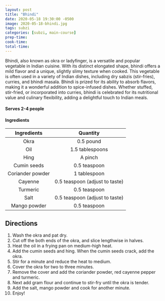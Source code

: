 ```yaml
---
layout: post
title: "Bhindi"
date: 2020-05-18 19:30:00 -0500
image: 2020-05-18-bhindi.jpg
tags: subzi
categories: [subzi, main-course]
prep-time:
cook-time:
total-time:
---
```


Bhindi, also known as okra or ladyfinger, is a versatile and popular vegetable in Indian cuisine. With its distinct elongated shape, bhindi offers a mild flavor and a unique, slightly slimy texture when cooked. This vegetable is often used in a variety of Indian dishes, including dry sabzis (stir-fries), curries, and bhindi masala. Bhindi is prized for its ability to absorb flavors, making it a wonderful addition to spice-infused dishes. Whether stuffed, stir-fried, or incorporated into curries, bhindi is celebrated for its nutritional value and culinary flexibility, adding a delightful touch to Indian meals.

#### Serves 2-4 people

#### Ingredients

|    Ingredients   |            Quantity            |
|:----------------:|:------------------------------:|
|       Okra       |            0.5 pound           |
|        Oil       |         1.5 tablespoons        |
|       Hing       |             A pinch            |
|    Cumin seeds   |          0.5 teaspoon          |
| Coriander powder |          1 tablespoon          |
|      Cayenne     | 0.5 teaspoon (adjust to taste) |
|     Turmeric     |          0.5 teaspoon          |
|       Salt       | 0.5 teaspoon (adjust to taste) |
|   Mango powder   |          0.5 teaspoon          |

## Directions

1.	Wash the okra and pat dry.
2.	Cut off the both ends of the okra, and slice lengthwise in halves.
3.	Heat the oil in a frying pan on medium-high heat.
4.	Add the cumin seeds and hing. When the cumin seeds crack, add the okra.
5.	Stir for a minute and reduce the heat to medium.
6.	Cover the okra for two to three minutes.
7.	Remove the cover and add the coriander powder, red cayenne pepper and turmeric.
8.	Next add gram flour and continue to stir-fry until the okra is tender.
9.	Add the salt, mango powder and cook for another minute.
10.	Enjoy!
